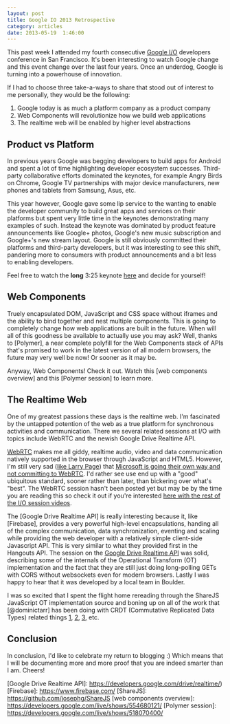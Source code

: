 ```yaml
---
layout: post
title: Google IO 2013 Retrospective
category: articles
date: 2013-05-19  1:46:00
---
```


This past week I attended my fourth consecutive [Google I/O] developers conference in San Francisco. It's been interesting to watch Google change and this event change over the last four years. Once an underdog, Google is turning into a powerhouse of innovation.

If I had to choose three take-a-ways to share that stood out of interest to me personally, they would be the following:

1. Google today is as much a platform company as a product company
2. Web Components will revolutionize how we build web applications
3. The realtime web will be enabled by higher level abstractions

## Product vs Platform

In previous years Google was begging developers to build apps for Android and spent a lot of time highlighting developer ecosystem successes. Third-party collaborative efforts dominated the keynotes, for example Angry Birds on Chrome, Google TV partnerships with major device manufacturers, new phones and tablets from Samsung, Asus, etc. 

This year however, Google gave some lip service to the wanting to enable the developer community to build great apps and services on their platforms but spent very little time in the keynotes demonstrating many examples of such. Instead the keynote was dominated by product feature announcements like Google+ photos, Google's new music subscription and Google+'s new stream layout. Google is still obviously committed their platforms and third-party developers, but it was interesting to see this shift, pandering more to consumers with product announcements and a bit less to enabling developers.

Feel free to watch the **long** 3:25 keynote [here](http://www.youtube.com/watch?feature=player_embedded&v=9pmPa_KxsAM) and decide for yourself!

## Web Components

Truely encapsulated DOM, JavaScript and CSS space without iframes and the ability to bind together and nest multiple components. This is going to completely change how web applications are built in the future. When will all of this goodness be available to actually use you may ask? Well, thanks to [Polymer], a near complete polyfill for the Web Components stack of APIs that's promised to work in the latest version of all modern browsers, the future may very well be now! Or sooner as it may be. 

Anyway, Web Components! Check it out. Watch this [web components overview] and this [Polymer session] to learn more. 

## The Realtime Web

One of my greatest passions these days is the realtime web. I'm fascinated by the untapped potention of the web as a true platform for synchronous activities and communication. There we several related sessions at I/O with topics include WebRTC and the newish Google Drive Realtime API. 

[WebRTC] makes me all giddy, realtime audio, video and data communication natively supported in the browser through JavaScript and HTML5. However, I'm still very sad ([like Larry Page](http://www.youtube.com/watch?feature=player_embedded&v=9pmPa_KxsAM#t=10663s)) that [Microsoft is going their own way and not committing to WebRTC](http://gigaom.com/2013/01/17/microsoft-cu-webrtc-prototype/). I'd rather see use end up with a "good" ubiquitous standard, sooner rather than later, than bickering over what's "best". The WebRTC session hasn't been posted yet but may be by the time you are reading this so check it out if you're interested [here with the rest of the I/O session videos](https://developers.google.com/live/).

The [Google Drive Realtime API] is really interesting because it, like [Firebase], provides a very powerful high-level encapsulations, handing all of the complex communication, data synchronization, eventing and scaling while providing the web developer with a relatively simple client-side Javascript API. This is very similar to what they provided first in the Hangouts API. The session on the [Google Drive Realtime API](https://developers.google.com/drive/realtime/) was solid, describing some of the internals of the Operational Transform (OT) implementation and the fact that they are still just doing long-polling GETs with CORS without websockets even for modern browsers. Lastly I was happy to hear that it was developed by a local team in Boulder. 

I was so excited that I spent the flight home rereading through the ShareJS JavaScript OT implementation source and boning up on all of the work that [@dominictarr] has been doing with CRDT (Commutative Replicated Data Types) related things [1](https://github.com/dominictarr/crdt), [2](https://github.com/dominictarr/r-array), [3](https://github.com/dominictarr/scuttlebutt), etc.

## Conclusion

In conclusion, I'd like to celebrate my return to blogging :) Which means that I will be documenting more and more proof that you are indeed smarter than I am. Cheers!

  [Google I/O]: https://developers.google.com/events/io/
  [WebRTC]: http://www.webrtc.org
  [Google Drive Realtime API]: https://developers.google.com/drive/realtime/)
  [Firebase]: https://www.firebase.com/
  [ShareJS]: https://github.com/josephg/ShareJS
  [web components overview]: https://developers.google.com/live/shows/554680121/
  [Polymer session]: https://developers.google.com/live/shows/518070400/
  

